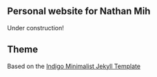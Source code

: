 ## Personal website for Nathan Mih

Under construction!

## Theme

Based on the [Indigo Minimalist Jekyll Template](https://github.com/sergiokopplin/indigo)